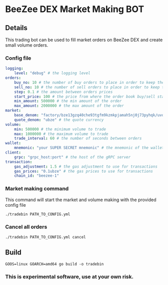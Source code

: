 
# BeeZee DEX Market Making BOT

## Details
This trading bot can be used to fill market orders on BeeZee DEX and create small volume orders.

### Config file
```yaml
logging:
    level: "debug" # the logging level
orders:
    buy_no: 10 # the number of buy orders to place in order to keep the order book nice
    sell_no: 10 # the number of sell orders to place in order to keep the order book nice
    step: 0.1 # the amount between orders prices
    start_price: 100 # the price from where the order book buy/sell starts at - ignored if order book spread already exists
    min_amount: 500000 # the min amount of the order
    max_amount: 2000000 # the max amount of the order
market:
    base_denom: "factory/bze13gzq40che93tgfm9kzmkpjamah5nj0j73pyhqk/uvdl" # the base currency
    quote_denom: "ubze" # the quote currency
volume:
    min: 500000 # the minimum volume to trade
    max: 1000000 # the maximum volume to trade
    trade_interval: 60 # the number of seconds between orders
wallet:
    mnemonic: "your SUPER SECRET mnemonic" # the mnemonic of the wallet
client:
    grpc: "grpc_host:port" # the host of the gRPC server
transaction:
    gas_adjustment: 1.5 # the gas adjustment to use for transactions
    gas_prices: "0.1ubze" # the gas prices to use for transactions
    chain_id: "beezee-1"
```

### Market making command  
This command will start the market and volume making with the provided config file
```shell
./tradebin PATH_TO_CONFIG.yml 
```

### Cancel all orders
```shell
./tradebin PATH_TO_CONFIG.yml cancel
```

## Build
```shell
GOOS=linux GOARCH=amd64 go build -o tradebin
```

### **This is experimental software, use at your own risk.**
